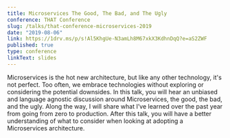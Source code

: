 ```yaml
---
title: Microservices The Good, The Bad, and The Ugly
conference: THAT Conference
slug: /talks/that-conference-microservices-2019
date: "2019-08-06"
link: https://1drv.ms/p/s!Al5KhgUe-N3amLh8M67xkX3KdhnDqQ?e=aS2ZWF
published: true
type: conference
linkText: slides
---
```


Microservices is the hot new architecture, but like any other technology, it's not perfect. Too often, we embrace technologies without exploring or considering the potential downsides. In this talk, you will hear an unbiased and language agnostic discussion around Microservices, the good, the bad, and the ugly. Along the way, I will share what I’ve learned over the past year from going from zero to production. After this talk, you will have a better understanding of what to consider when looking at adopting a Microservices architecture.
